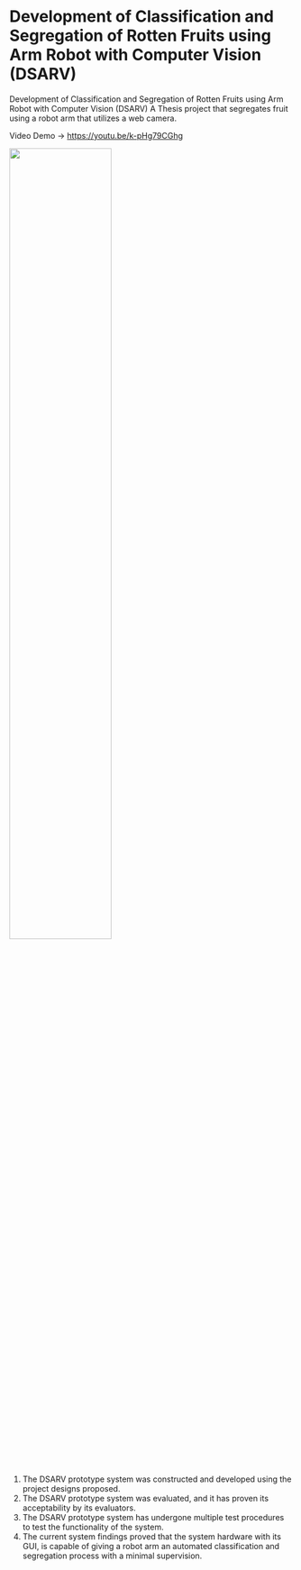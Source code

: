 # Development of Classification and Segregation of Rotten Fruits using Arm Robot with Computer Vision (DSARV)

Development of Classification and Segregation of Rotten Fruits using Arm Robot with Computer Vision (DSARV) A Thesis project that segregates fruit using a robot arm that utilizes a web camera.

Video Demo -> https://youtu.be/k-pHg79CGhg

<img src='https://github.com/DevDumDum/Armadilo/assets/69324542/0cf263b6-be9c-49a3-ba18-406265bc1cff' style="width: 60%;">

1. The DSARV prototype system was constructed and developed using the project designs proposed.
2. The DSARV prototype system was evaluated, and it has proven its acceptability by its evaluators.
3. The DSARV prototype system has undergone multiple test procedures to test the functionality of the system.
4. The current system findings proved that the system hardware with its GUI, is capable of giving a robot arm an automated classification and segregation process with a minimal supervision.


